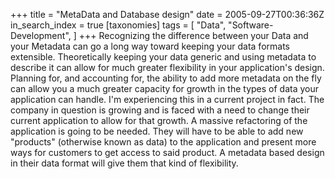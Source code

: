 +++
title = "MetaData and Database design"
date = 2005-09-27T00:36:36Z
in_search_index = true
[taxonomies]
tags = [
	"Data",
	"Software-Development",
]
+++
Recognizing the difference between your Data and your Metadata can go a long way toward keeping your data formats extensible. Theoretically keeping your data generic and using metadata to describe it can allow for much greater flexibility in your application's design. Planning for, and accounting for, the ability to add more metadata on the fly can allow you a much greater capacity for growth in the types of data your application can handle. I'm experiencing this in a current project in fact. The company in question is growing and is faced with a need to change their current application to allow for that growth. A massive refactoring of the application is going to be needed. They will have to be able to add new "products" (otherwise known as data) to the application and present more ways for customers to get access to said product. A metadata based design in their data format will give them that kind of flexibility.
